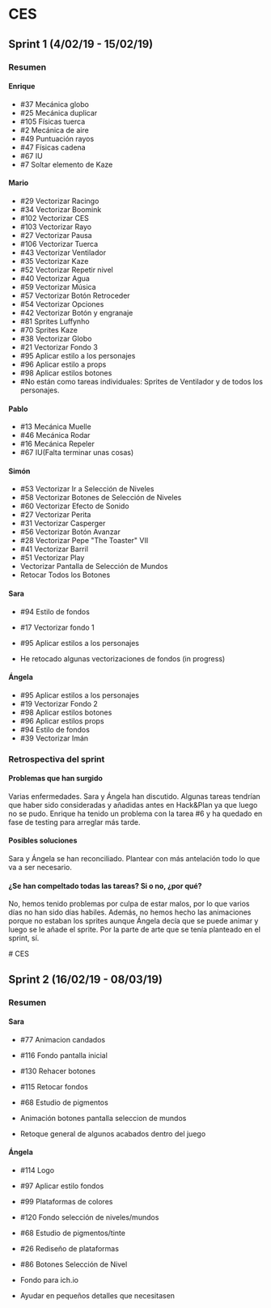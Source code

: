 ﻿# CES
## Sprint 1 (4/02/19 - 15/02/19)
### Resumen

#### Enrique
* #37 Mecánica globo
* #25 Mecánica duplicar
* #105 Físicas tuerca
* #2 Mecánica de aire
* #49 Puntuación rayos
* #47 Físicas cadena
* #67 IU
* #7 Soltar elemento de Kaze

#### Mario
* #29 Vectorizar Racingo
* #34 Vectorizar Boomink
* #102 Vectorizar CES
* #103 Vectorizar Rayo
* #27 Vectorizar Pausa
* #106 Vectorizar Tuerca
* #43 Vectorizar Ventilador
* #35 Vectorizar Kaze
* #52 Vectorizar Repetir nivel
* #40 Vectorizar Agua
* #59 Vectorizar Música
* #57 Vectorizar Botón Retroceder
* #54 Vectorizar Opciones
* #42 Vectorizar Botón y engranaje
* #81 Sprites Luffynho
* #70 Sprites Kaze
* #38 Vectorizar Globo
* #21 Vectorizar Fondo 3
* #95 Aplicar estilo a los personajes
* #96 Aplicar estilo a props
* #98 Aplicar estilos botones
* #No están como tareas individuales: Sprites de Ventilador y de todos los personajes.

#### Pablo
* #13 Mecánica Muelle
* #46 Mecánica Rodar
* #16 Mecánica Repeler
* #67 IU(Falta terminar unas cosas)

#### Simón
* #53 Vectorizar Ir a Selección de Niveles
* #58 Vectorizar Botones de Selección de Niveles
* #60 Vectorizar Efecto de Sonido
* #27 Vectorizar Perita
* #31 Vectorizar Casperger
* #56 Vectorizar Botón Avanzar
* #28 Vectorizar Pepe "The Toaster" VII
* #41 Vectorizar Barril
* #51 Vectorizar Play
* Vectorizar Pantalla de Selección de Mundos
* Retocar Todos los Botones

#### Sara
* #94 Estilo de fondos
* #17 Vectorizar fondo 1
* #95 Aplicar estilos a los personajes

* He retocado algunas vectorizaciones de fondos (in progress)

#### Ángela
* #95 Aplicar estilos a los personajes
* #19 Vectorizar Fondo 2
* #98 Aplicar estilos botones
* #96 Aplicar estilos props
* #94 Estilo de fondos
* #39 Vectorizar Imán

### Retrospectiva del sprint


#### Problemas que han surgido
Varias enfermedades.
Sara y Ángela han discutido.
Algunas tareas tendrían que haber sido consideradas y añadidas antes en Hack&Plan ya que luego no se pudo.
Enrique ha tenido un problema con la tarea #6 y ha quedado en fase de testing para arreglar más tarde.

#### Posibles soluciones
Sara y Ángela se han reconciliado.
Plantear con más antelación todo lo que va a ser necesario.

#### ¿Se han compeltado todas las tareas? Si o no, ¿por qué?
No, hemos tenido problemas por culpa de estar malos, por lo que varios días no han sido días habiles.
Además, no hemos hecho las animaciones porque no estaban los sprites aunque Ángela decía que se puede animar y luego se le añade el sprite. Por la parte de arte que se tenía planteado en el sprint, sí. 


﻿# CES
## Sprint 2 (16/02/19 - 08/03/19)
### Resumen

#### Sara

* #77 Animacion candados
* #116 Fondo pantalla inicial
* #130 Rehacer botones
* #115 Retocar fondos
* #68 Estudio de pigmentos

* Animación botones pantalla seleccion de mundos
* Retoque general de algunos acabados dentro del juego

#### Ángela

* #114 Logo
* #97 Aplicar estilo fondos
* #99 Plataformas de colores
* #120 Fondo selección de niveles/mundos
* #68 Estudio de pigmentos/tinte
* #26 Rediseño de plataformas
* #86 Botones Selección de Nivel

* Fondo para ich.io
* Ayudar en pequeños detalles que necesitasen


